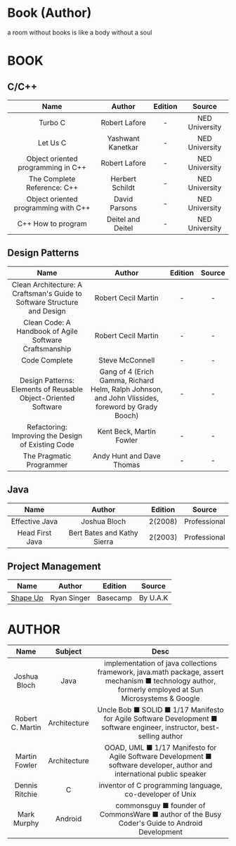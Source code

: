 # Book (Author)
a room without books is like a body without a soul

# BOOK
## C/C++

|Name|Author|Edition|Source|
|:-:|:-:|:-:|:-:|
|Turbo C|Robert Lafore|-|NED University|
|Let Us C|Yashwant Kanetkar|-|NED University|
|Object oriented programming in C++|Robert Lafore|-|NED University|
|The Complete Reference: C++|Herbert Schildt|-|NED University|
|Object oriented programming with C++|David Parsons|-|NED University|
|C++ How to program|Deitel and Deitel|-|NED University|

## Design Patterns

|Name|Author|Edition|Source|
|:-:|:-:|:-:|:-:|
|Clean Architecture: A Craftsman's Guide to Software Structure and Design|Robert Cecil Martin|-|-|
|Clean Code: A Handbook of Agile Software Craftsmanship|Robert Cecil Martin|-|-|
|Code Complete|Steve McConnell|-|-|
|Design Patterns: Elements of Reusable Object-Oriented Software|Gang of 4 (Erich Gamma, Richard Helm, Ralph Johnson, and John Vlissides, foreword by Grady Booch)|-|-|
|Refactoring: Improving the Design of Existing Code|Kent Beck, Martin Fowler|-|-|
The Pragmatic Programmer|Andy Hunt and Dave Thomas|-|-|

## Java

|Name|Author|Edition|Source|
|:-:|:-:|:-:|:-:|
|Effective Java|Joshua Bloch|2(2008)|Professional
|Head First Java|Bert Bates and Kathy Sierra|2(2003)|Professional

## Project Management

|Name|Author|Edition|Source|
|:-:|:-:|:-:|:-:|
|[Shape Up](https://basecamp.com/shapeup/shape-up.pdf)|Ryan Singer|Basecamp|By U.A.K

# AUTHOR
Name|Subject|Desc
:-:|:-:|:-:
Joshua Bloch|Java|implementation of java collections framework, java.math package, assert mechanism ■ technology author, formerly employed at Sun Microsystems & Google
Robert C. Martin|Architecture|Uncle Bob ■ SOLID ■ 1/17 Manifesto for Agile Software Development ■ software engineer, instructor, best-selling author
Martin Fowler|Architecture|OOAD, UML ■ 1/17 Manifesto for Agile Software Development ■ software developer, author and international public speaker
Dennis Ritchie|C|inventor of C programming language, co-developer of Unix
Mark Murphy|Android|commonsguy ■ founder of CommonsWare ■ author of the Busy Coder's Guide to Android Development
